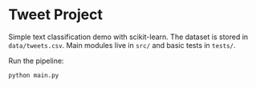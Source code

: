 # Tweet Project

Simple text classification demo with scikit-learn. The dataset is stored in
`data/tweets.csv`. Main modules live in `src/` and basic tests in `tests/`.

Run the pipeline:
```
python main.py
```

